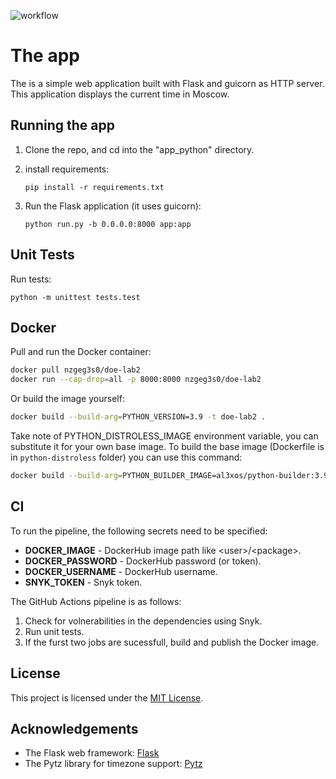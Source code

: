 ![workflow](https://github.com/TeaWhyDee/DOE-course-labs/actions/workflows/github-actions.yml/badge.svg)

# The app

The is a simple web application built with Flask and guicorn as HTTP server. This application displays the current time in Moscow.

## Running the app

1. Clone the repo, and cd into the "app\_python" directory.

2. install requirements:

   ```
   pip install -r requirements.txt
   ```

3. Run the Flask application (it uses guicorn):

   ```
   python run.py -b 0.0.0.0:8000 app:app
   ```

## Unit Tests

Run tests:

```
python -m unittest tests.test
```

## Docker

Pull and run the Docker container:

```bash
docker pull nzgeg3s0/doe-lab2
docker run --cap-drop=all -p 8000:8000 nzgeg3s0/doe-lab2
```

Or build the image yourself:

```bash
docker build --build-arg=PYTHON_VERSION=3.9 -t doe-lab2 .
```

Take note of PYTHON\_DISTROLESS\_IMAGE environment variable, you can substitute it for your own base image.
To build the base image (Dockerfile is in `python-distroless` folder) you can use this command:

```bash
docker build --build-arg=PYTHON_BUILDER_IMAGE=al3xos/python-builder:3.9-debian11 --build-arg=GOOGLE_DISTROLESS_BASE_IMAGE=gcr.io/distroless/cc -t python-distroless:3.9-debian11 .
```

## CI

To run the pipeline, the following secrets need to be specified:

* **DOCKER\_IMAGE** - DockerHub image path like \<user>/\<package>.
* **DOCKER\_PASSWORD** - DockerHub password (or token).
* **DOCKER\_USERNAME** - DockerHub username.
* **SNYK\_TOKEN** - Snyk token.

The GitHub Actions pipeline is as follows:

1. Check for volnerabilities in the dependencies using Snyk.
2. Run unit tests.
3. If the furst two jobs are sucessfull, build and publish the Docker image.

## License

This project is licensed under the [MIT License](LICENSE).

## Acknowledgements

* The Flask web framework: [Flask](https://flask.palletsprojects.com/)
* The Pytz library for timezone support: [Pytz](https://pythonhosted.org/pytz/)
